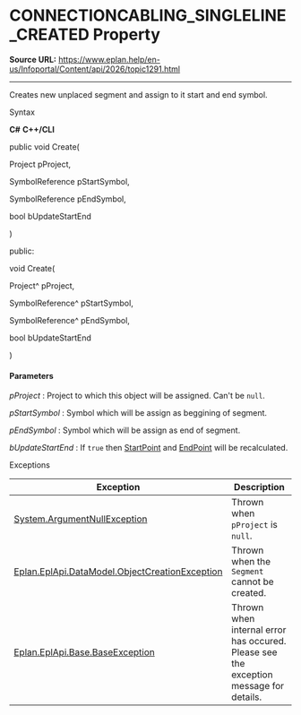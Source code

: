 # CONNECTIONCABLING_SINGLELINE_CREATED Property

**Source URL:** https://www.eplan.help/en-us/Infoportal/Content/api/2026/topic1291.html

---

Creates new unplaced segment and assign to it start and end symbol.

Syntax

**C#**
**C++/CLI**


public void Create( 

   Project pProject,

   SymbolReference pStartSymbol,

   SymbolReference pEndSymbol,

   bool bUpdateStartEnd

)

public:

void Create( 

   Project^ pProject,

   SymbolReference^ pStartSymbol,

   SymbolReference^ pEndSymbol,

   bool bUpdateStartEnd

)


#### Parameters

*pProject*
:   Project to which this object will be assigned. Can't be `null`.

*pStartSymbol*
:   Symbol which will be assign as beggining of segment.

*pEndSymbol*
:   Symbol which will be assign as end of segment.

*bUpdateStartEnd*
:   If `true` then [StartPoint](Eplan.EplApi.DataModelu~Eplan.EplApi.DataModel.Topology.Segment~StartPoint.html) and [EndPoint](Eplan.EplApi.DataModelu~Eplan.EplApi.DataModel.Topology.Segment~EndPoint.html) will be recalculated.

Exceptions

| Exception | Description |
| --- | --- |
| [System.ArgumentNullException](#) | Thrown when `pProject` is `null`. |
| [Eplan.EplApi.DataModel.ObjectCreationException](Eplan.EplApi.DataModelu~Eplan.EplApi.DataModel.ObjectCreationException.html) | Thrown when the `Segment` cannot be created. |
| [Eplan.EplApi.Base.BaseException](Eplan.EplApi.Baseu~Eplan.EplApi.Base.BaseException.html) | Thrown when internal error has occured. Please see the exception message for details. |

